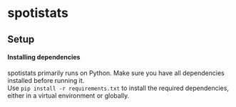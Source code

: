 # spotistats 

## Setup 

#### Installing dependencies

spotistats primarily runs on Python. Make sure you have all dependencies installed before running it.
<br>
Use `pip install -r requirements.txt` to install the required dependencies, either in a virtual environment or globally.
